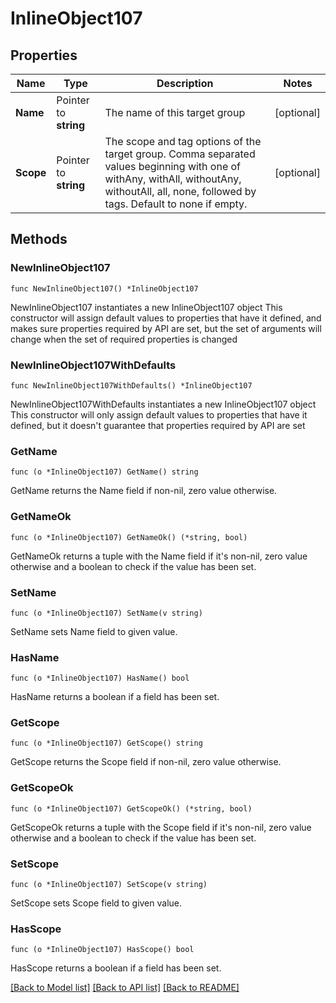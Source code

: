 # InlineObject107

## Properties

Name | Type | Description | Notes
------------ | ------------- | ------------- | -------------
**Name** | Pointer to **string** | The name of this target group | [optional] 
**Scope** | Pointer to **string** | The scope and tag options of the target group. Comma separated values beginning with one of withAny, withAll, withoutAny, withoutAll, all, none, followed by tags. Default to none if empty. | [optional] 

## Methods

### NewInlineObject107

`func NewInlineObject107() *InlineObject107`

NewInlineObject107 instantiates a new InlineObject107 object
This constructor will assign default values to properties that have it defined,
and makes sure properties required by API are set, but the set of arguments
will change when the set of required properties is changed

### NewInlineObject107WithDefaults

`func NewInlineObject107WithDefaults() *InlineObject107`

NewInlineObject107WithDefaults instantiates a new InlineObject107 object
This constructor will only assign default values to properties that have it defined,
but it doesn't guarantee that properties required by API are set

### GetName

`func (o *InlineObject107) GetName() string`

GetName returns the Name field if non-nil, zero value otherwise.

### GetNameOk

`func (o *InlineObject107) GetNameOk() (*string, bool)`

GetNameOk returns a tuple with the Name field if it's non-nil, zero value otherwise
and a boolean to check if the value has been set.

### SetName

`func (o *InlineObject107) SetName(v string)`

SetName sets Name field to given value.

### HasName

`func (o *InlineObject107) HasName() bool`

HasName returns a boolean if a field has been set.

### GetScope

`func (o *InlineObject107) GetScope() string`

GetScope returns the Scope field if non-nil, zero value otherwise.

### GetScopeOk

`func (o *InlineObject107) GetScopeOk() (*string, bool)`

GetScopeOk returns a tuple with the Scope field if it's non-nil, zero value otherwise
and a boolean to check if the value has been set.

### SetScope

`func (o *InlineObject107) SetScope(v string)`

SetScope sets Scope field to given value.

### HasScope

`func (o *InlineObject107) HasScope() bool`

HasScope returns a boolean if a field has been set.


[[Back to Model list]](../README.md#documentation-for-models) [[Back to API list]](../README.md#documentation-for-api-endpoints) [[Back to README]](../README.md)


